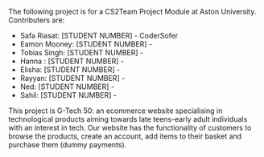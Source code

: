 The following project is for a CS2Team Project Module at Aston University.
Contributers are:
- Safa Riasat: [STUDENT NUMBER] - CoderSofer
- Eamon Mooney: [STUDENT NUMBER] -
- Tobias Singh: [STUDENT NUMBER] -
- Hanna : [STUDENT NUMBER] -
- Elisha: [STUDENT NUMBER] -
- Rayyan: [STUDENT NUMBER] -
- Ned: [STUDENT NUMBER] -
- Sahil: [STUDENT NUMBER] -

This project is G-Tech 50: an ecommerce website specialising in technological products aiming towards late teens-early adult individuals with an interest in tech.
Our website has the functionality of customers to browse the products, create an account, add items to their basket and purchase them (dummy payments).
